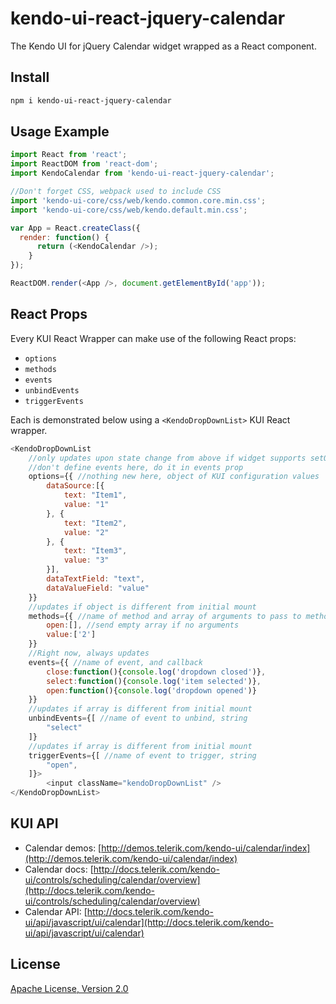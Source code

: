 # kendo-ui-react-jquery-calendar

The Kendo UI for jQuery Calendar widget wrapped as a React component.

## Install

```bash
npm i kendo-ui-react-jquery-calendar
```

## Usage Example

```javascript
import React from 'react';
import ReactDOM from 'react-dom';
import KendoCalendar from 'kendo-ui-react-jquery-calendar';

//Don't forget CSS, webpack used to include CSS
import 'kendo-ui-core/css/web/kendo.common.core.min.css';
import 'kendo-ui-core/css/web/kendo.default.min.css';

var App = React.createClass({
  render: function() {
	  return (<KendoCalendar />);
	}
});

ReactDOM.render(<App />, document.getElementById('app'));
```

## React Props

Every KUI React Wrapper can make use of the following React props:

* `options`
* `methods`
* `events`
* `unbindEvents`
* `triggerEvents`

Each is demonstrated below using a `<KendoDropDownList>` KUI React wrapper.

```javascript
<KendoDropDownList
	//only updates upon state change from above if widget supports setOptions()
	//don't define events here, do it in events prop
	options={{ //nothing new here, object of KUI configuration values
		dataSource:[{
			text: "Item1",
			value: "1"
		}, {
			text: "Item2",
			value: "2"
		}, {
			text: "Item3",
			value: "3"
		}],
		dataTextField: "text",
		dataValueField: "value"
	}}
	//updates if object is different from initial mount
	methods={{ //name of method and array of arguments to pass to method
		open:[], //send empty array if no arguments
		value:['2']
	}}
	//Right now, always updates
	events={{ //name of event, and callback
		close:function(){console.log('dropdown closed')},
		select:function(){console.log('item selected')},
		open:function(){console.log('dropdown opened')}
	}}
	//updates if array is different from initial mount
	unbindEvents={[ //name of event to unbind, string
		"select"
	]}
	//updates if array is different from initial mount
	triggerEvents={[ //name of event to trigger, string
		"open",
	]}>
		<input className="kendoDropDownList" />
</KendoDropDownList>
```

## KUI API

* Calendar demos: [http://demos.telerik.com/kendo-ui/calendar/index](http://demos.telerik.com/kendo-ui/calendar/index)
* Calendar docs: [http://docs.telerik.com/kendo-ui/controls/scheduling/calendar/overview](http://docs.telerik.com/kendo-ui/controls/scheduling/calendar/overview)
* Calendar API: [http://docs.telerik.com/kendo-ui/api/javascript/ui/calendar](http://docs.telerik.com/kendo-ui/api/javascript/ui/calendar)

## License

[Apache License, Version 2.0](http://www.apache.org/licenses/LICENSE-2.0)
